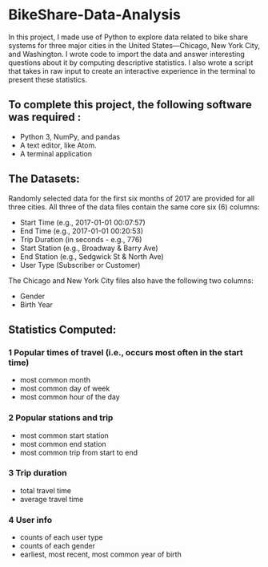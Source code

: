 # BikeShare-Data-Analysis

In this project, I made use of Python to explore data related to bike share systems for three major cities in the United States—Chicago, New York City, and Washington. I wrote code to import the data and answer interesting questions about it by computing descriptive statistics. I also wrote a script that takes in raw input to create an interactive experience in the terminal to present these statistics.

## To complete this project, the following software was required :
- Python 3, NumPy, and pandas
- A text editor, like Atom.
- A terminal application

## The Datasets:
Randomly selected data for the first six months of 2017 are provided for all three cities. All three of the data files contain the same core six (6) columns:

- Start Time (e.g., 2017-01-01 00:07:57)
- End Time (e.g., 2017-01-01 00:20:53)
- Trip Duration (in seconds - e.g., 776)
- Start Station (e.g., Broadway & Barry Ave)
- End Station (e.g., Sedgwick St & North Ave)
- User Type (Subscriber or Customer)

The Chicago and New York City files also have the following two columns:
- Gender
- Birth Year

## Statistics Computed:

### 1 Popular times of travel (i.e., occurs most often in the start time)
- most common month
- most common day of week
- most common hour of the day

### 2 Popular stations and trip
- most common start station
- most common end station
- most common trip from start to end

### 3 Trip duration
- total travel time
- average travel time

### 4 User info
- counts of each user type
- counts of each gender
- earliest, most recent, most common year of birth
